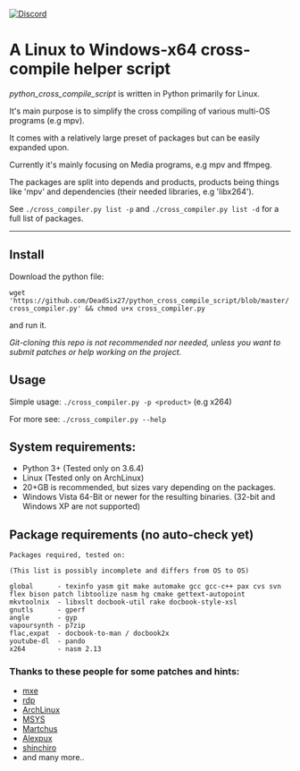 [![Discord](https://img.shields.io/badge/Discord-Join-blue.svg)](https://discord.gg/gAvufS2)

# A Linux to Windows-x64 cross-compile helper script

_python_cross_compile_script_ is written in Python primarily for Linux.

It's main purpose is to simplify the cross compiling of various multi-OS programs (e.g mpv).

It comes with a relatively large preset of packages but can be easily expanded upon.

Currently it's mainly focusing on Media programs, e.g mpv and ffmpeg.

The packages are split into depends and products, products being things like 'mpv' and dependencies (their needed libraries, e.g 'libx264').

See `./cross_compiler.py list -p` and `./cross_compiler.py list -d` for a full list of packages.

---

## **Install**

Download the python file:

`wget 'https://github.com/DeadSix27/python_cross_compile_script/blob/master/cross_compiler.py' && chmod u+x cross_compiler.py`

and run it.

_Git-cloning this repo is not recommended nor needed, unless you want to submit patches or help working on the project._

## **Usage**

Simple usage: `./cross_compiler.py -p <product>` (e.g x264)

For more see: `./cross_compiler.py --help`

## **System requirements:**

* Python 3+ (Tested only on 3.6.4)
* Linux (Tested only on ArchLinux)
* 20+GB is recommended, but sizes vary depending on the packages.
* Windows Vista 64-Bit or newer for the resulting binaries. (32-bit and Windows XP are not supported)

## **Package requirements (no auto-check yet)**
```
Packages required, tested on:

(This list is possibly incomplete and differs from OS to OS)

global      - texinfo yasm git make automake gcc gcc-c++ pax cvs svn flex bison patch libtoolize nasm hg cmake gettext-autopoint
mkvtoolnix  - libxslt docbook-util rake docbook-style-xsl
gnutls      - gperf
angle       - gyp
vapoursynth - p7zip
flac,expat  - docbook-to-man / docbook2x
youtube-dl  - pando
x264        - nasm 2.13
```

### Thanks to these people for some patches and hints:

- [mxe](https://github.com/mxe/mxe)
- [rdp](https://github.com/rdp/ffmpeg-windows-build-helpers)
- [ArchLinux](https://aur.archlinux.org/packages/)
- [MSYS](https://github.com/Alexpux/MSYS2-packages/)
- [Martchus](https://github.com/Martchus/PKGBUILDs/commits/master)
- [Alexpux](https://github.com/Alexpux/MINGW-packages)
- [shinchiro](https://github.com/shinchiro/mpv-winbuild-cmake)
- and many more..
